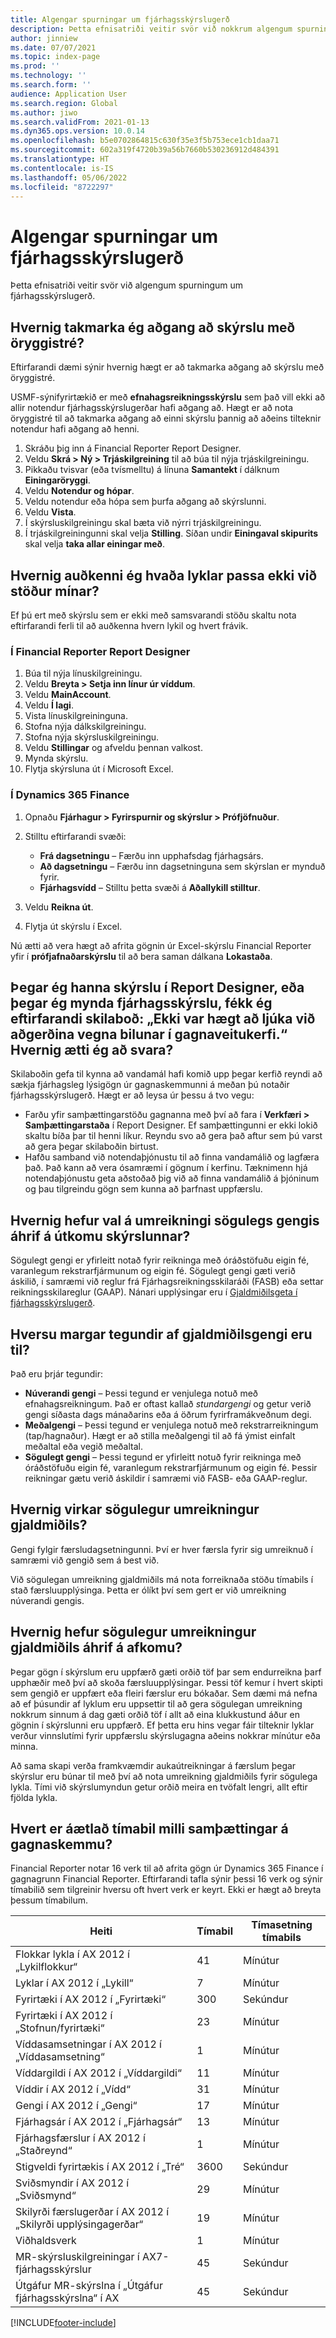```yaml
---
title: Algengar spurningar um fjárhagsskýrslugerð
description: Þetta efnisatriði veitir svör við nokkrum algengum spurningum um fjárhagsskýrslugerð.
author: jinniew
ms.date: 07/07/2021
ms.topic: index-page
ms.prod: ''
ms.technology: ''
ms.search.form: ''
audience: Application User
ms.search.region: Global
ms.author: jiwo
ms.search.validFrom: 2021-01-13
ms.dyn365.ops.version: 10.0.14
ms.openlocfilehash: b5e0702864815c630f35e3f5b753ece1cb1daa71
ms.sourcegitcommit: 602a319f4720b39a56b7660b530236912d484391
ms.translationtype: HT
ms.contentlocale: is-IS
ms.lasthandoff: 05/06/2022
ms.locfileid: "8722297"
---
```

# <a name="financial-reporting-faq"></a>Algengar spurningar um fjárhagsskýrslugerð

Þetta efnisatriði veitir svör við algengum spurningum um fjárhagsskýrslugerð.

## <a name="how-do-i-restrict-access-to-a-report-by-using-tree-security"></a>Hvernig takmarka ég aðgang að skýrslu með öryggistré?

Eftirfarandi dæmi sýnir hvernig hægt er að takmarka aðgang að skýrslu með öryggistré.

USMF-sýnifyrirtækið er með **efnahagsreikningsskýrslu** sem það vill ekki að allir notendur fjárhagsskýrslugerðar hafi aðgang að. Hægt er að nota öryggistré til að takmarka aðgang að einni skýrslu þannig að aðeins tilteknir notendur hafi aðgang að henni.

1. Skráðu þig inn á Financial Reporter Report Designer.
2. Veldu **Skrá \> Ný \> Trjáskilgreining** til að búa til nýja trjáskilgreiningu.
3. Pikkaðu tvisvar (eða tvísmelltu) á línuna **Samantekt** í dálknum **Einingaröryggi**.
4. Veldu **Notendur og hópar**.
5. Veldu notendur eða hópa sem þurfa aðgang að skýrslunni.
6. Veldu **Vista**.
7. Í skýrsluskilgreiningu skal bæta við nýrri trjáskilgreiningu.
8. Í trjáskilgreiningunni skal velja **Stilling**. Síðan undir **Einingaval skipurits** skal velja **taka allar einingar með**.

## <a name="how-do-i-identify-which-accounts-dont-match-my-balances"></a>Hvernig auðkenni ég hvaða lyklar passa ekki við stöður mínar?

Ef þú ert með skýrslu sem er ekki með samsvarandi stöðu skaltu nota eftirfarandi ferli til að auðkenna hvern lykil og hvert frávik.

### <a name="in-financial-reporter-report-designer"></a>Í Financial Reporter Report Designer

1. Búa til nýja línuskilgreiningu.
2. Veldu **Breyta \> Setja inn línur úr víddum**.
3. Veldu **MainAccount**.
4. Veldu **Í lagi**.
5. Vista línuskilgreininguna.
6. Stofna nýja dálkskilgreiningu.
7. Stofna nýja skýrsluskilgreiningu.
8. Veldu **Stillingar** og afveldu þennan valkost.
9. Mynda skýrslu. 
10. Flytja skýrsluna út í Microsoft Excel.

### <a name="in-dynamics-365-finance"></a>Í Dynamics 365 Finance

1. Opnaðu **Fjárhagur \> Fyrirspurnir og skýrslur \> Prófjöfnuður**.
2. Stilltu eftirfarandi svæði:

    - **Frá dagsetningu** – Færðu inn upphafsdag fjárhagsárs.
    - **Að dagsetningu** – Færðu inn dagsetninguna sem skýrslan er mynduð fyrir.
    - **Fjárhagsvídd** – Stilltu þetta svæði á **Aðallykill stilltur**.

3. Veldu **Reikna út**.
4. Flytja út skýrslu í Excel.

Nú ætti að vera hægt að afrita gögnin úr Excel-skýrslu Financial Reporter yfir í **prófjafnaðarskýrslu** til að bera saman dálkana **Lokastaða**.

## <a name="when-i-design-a-report-in-report-designer-or-when-i-generate-a-financial-report-i-received-the-following-message-the-operation-could-not-be-completed-due-to-a-problem-in-the-data-provider-framework-how-should-i-respond"></a>Þegar ég hanna skýrslu í Report Designer, eða þegar ég mynda fjárhagsskýrslu, fékk ég eftirfarandi skilaboð: „Ekki var hægt að ljúka við aðgerðina vegna bilunar í gagnaveitukerfi.“ Hvernig ætti ég að svara?

Skilaboðin gefa til kynna að vandamál hafi komið upp þegar kerfið reyndi að sækja fjárhagsleg lýsigögn úr gagnaskemmunni á meðan þú notaðir fjárhagsskýrslugerð. Hægt er að leysa úr þessu á tvo vegu:

- Farðu yfir samþættingarstöðu gagnanna með því að fara í **Verkfæri \> Samþættingarstaða** í Report Designer. Ef samþættingunni er ekki lokið skaltu bíða þar til henni líkur. Reyndu svo að gera það aftur sem þú varst að gera þegar skilaboðin birtust.
- Hafðu samband við notendaþjónustu til að finna vandamálið og lagfæra það. Það kann að vera ósamræmi í gögnum í kerfinu. Tæknimenn hjá notendaþjónustu geta aðstoðað þig við að finna vandamálið á þjóninum og þau tilgreindu gögn sem kunna að þarfnast uppfærslu.

## <a name="how-does-the-selection-of-historical-rate-translation-affect-report-performance"></a>Hvernig hefur val á umreikningi sögulegs gengis áhrif á útkomu skýrslunnar?

Sögulegt gengi er yfirleitt notað fyrir reikninga með óráðstöfuðu eigin fé, varanlegum rekstrarfjármunum og eigin fé. Sögulegt gengi gæti verið áskilið, í samræmi við reglur frá Fjárhagsreikningsskilaráði (FASB) eða settar reikningsskilareglur (GAAP). Nánari upplýsingar eru í [Gjaldmiðilsgeta í fjárhagsskýrslugerð](financial-reporting-currency-capability.md).

## <a name="how-many-types-of-currency-rate-are-there"></a>Hversu margar tegundir af gjaldmiðilsgengi eru til?

Það eru þrjár tegundir:

- **Núverandi gengi** – Þessi tegund er venjulega notuð með efnahagsreikningum. Það er oftast kallað *stundargengi* og getur verið gengi síðasta dags mánaðarins eða á öðrum fyrirframákveðnum degi.
- **Meðalgengi** – Þessi tegund er venjulega notuð með rekstrarreikningum (tap/hagnaður). Hægt er að stilla meðalgengi til að fá ýmist einfalt meðaltal eða vegið meðaltal.
- **Sögulegt gengi** – Þessi tegund er yfirleitt notuð fyrir reikninga með óráðstöfuðu eigin fé, varanlegum rekstrarfjármunum og eigin fé. Þessir reikningar gætu verið áskildir í samræmi við FASB- eða GAAP-reglur.

## <a name="how-does-historical-currency-translation-work"></a>Hvernig virkar sögulegur umreikningur gjaldmiðils?

Gengi fylgir færsludagsetningunni. Því er hver færsla fyrir sig umreiknuð í samræmi við gengið sem á best við.

Við sögulegan umreikning gjaldmiðils má nota forreiknaða stöðu tímabils í stað færsluupplýsinga. Þetta er ólíkt því sem gert er við umreikning núverandi gengis.

## <a name="how-does-historical-currency-translation-affect-performance"></a>Hvernig hefur sögulegur umreikningur gjaldmiðils áhrif á afkomu?

Þegar gögn í skýrslum eru uppfærð gæti orðið töf þar sem endurreikna þarf upphæðir með því að skoða færsluupplýsingar. Þessi töf kemur í hvert skipti sem gengið er uppfært eða fleiri færslur eru bókaðar. Sem dæmi má nefna að ef þúsundir af lyklum eru uppsettir til að gera sögulegan umreikning nokkrum sinnum á dag gæti orðið töf í allt að eina klukkustund áður en gögnin í skýrslunni eru uppfærð. Ef þetta eru hins vegar fáir tilteknir lyklar verður vinnslutími fyrir uppfærslu skýrslugagna aðeins nokkrar mínútur eða minna.

Að sama skapi verða framkvæmdir aukaútreikningar á færslum þegar skýrslur eru búnar til með því að nota umreikning gjaldmiðils fyrir sögulega lykla. Tími við skýrslumyndun getur orðið meira en tvöfalt lengri, allt eftir fjölda lykla.

## <a name="what-are-the-estimated-data-mart-integration-intervals"></a>Hvert er áætlað tímabil milli samþættingar á gagnaskemmu?

Financial Reporter notar 16 verk til að afrita gögn úr Dynamics 365 Finance í gagnagrunn Financial Reporter. Eftirfarandi tafla sýnir þessi 16 verk og sýnir tímabilið sem tilgreinir hversu oft hvert verk er keyrt. Ekki er hægt að breyta þessum tímabilum.

| Heiti                                                       | Tímabil | Tímasetning tímabils |
|------------------------------------------------------------|----------|-----------------|
| Flokkar lykla í AX 2012 í „Lykilflokkur“            | 41       | Mínútur         |
| Lyklar í AX 2012 í „Lykill“                                | 7        | Mínútur         |
| Fyrirtæki í AX 2012 í „Fyrirtæki“                               | 300      | Sekúndur         |
| Fyrirtæki í AX 2012 í „Stofnun/fyrirtæki“                          | 23       | Mínútur         |
| Víddasamsetningar í AX 2012 í „Víddasamsetning“    | 1        | Mínútur         |
| Víddargildi í AX 2012 í „Víddargildi“                | 11       | Mínútur         |
| Víddir í AX 2012 í „Vídd“                            | 31       | Mínútur         |
| Gengi í AX 2012 í „Gengi“                    | 17       | Mínútur         |
| Fjárhagsár í AX 2012 í „Fjárhagsár“                        | 13       | Mínútur         |
| Fjárhagsfærslur í AX 2012 í „Staðreynd“                | 1        | Mínútur         |
| Stigveldi fyrirtækis í AX 2012 í „Tré“                   | 3600    | Sekúndur         |
| Sviðsmyndir í AX 2012 í „Sviðsmynd“                              | 29       | Mínútur         |
| Skilyrði færslugerðar í AX 2012 í „Skilyrði upplýsingagerðar“ | 19       | Mínútur         |
| Viðhaldsverk                                           | 1        | Mínútur         |
| MR-skýrsluskilgreiningar í AX7-fjárhagsskýrslur             | 45       | Sekúndur         |
| Útgáfur MR-skýrslna í „Útgáfur fjárhagsskýrslna“ í AX         | 45       | Sekúndur         |

[!INCLUDE[footer-include](../../includes/footer-banner.md)]
